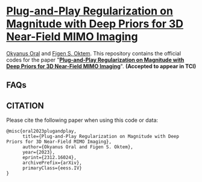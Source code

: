 # [Plug-and-Play Regularization on Magnitude with Deep Priors for 3D Near-Field MIMO Imaging](https://arxiv.org/abs/2312.16024)


[Okyanus Oral](https://ookyanus.github.io) and [Figen S. Oktem](https://blog.metu.edu.tr/figeno/).
This repository contains the official codes for the paper "[**Plug-and-Play Regularization on Magnitude with Deep Priors for 3D Near-Field MIMO Imaging**](https://arxiv.org/abs/2312.16024)". **(Accepted to appear in TCI)**

## FAQs

## CITATION
Please cite the following paper when using this code or data:

    @misc{oral2023plugandplay,
          title={Plug-and-Play Regularization on Magnitude with Deep Priors for 3D Near-Field MIMO Imaging}, 
          author={Okyanus Oral and Figen S. Oktem},
          year={2023},
          eprint={2312.16024},
          archivePrefix={arXiv},
          primaryClass={eess.IV}
    }
